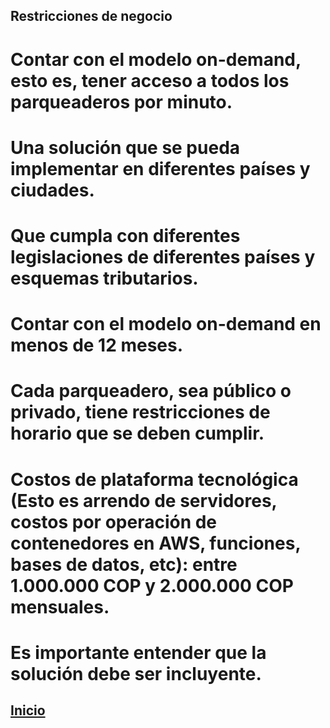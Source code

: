 ## Restricciones de negocio

# Contar con el modelo on-demand, esto es, tener acceso a todos los parqueaderos por minuto.
# Una solución que se pueda implementar en diferentes países y ciudades.
# Que cumpla con diferentes legislaciones de diferentes países y esquemas tributarios.
# Contar con el modelo on-demand en menos de 12 meses.
# Cada parqueadero, sea público o privado, tiene restricciones de horario que se deben cumplir.
# Costos de plataforma tecnológica (Esto es arrendo de servidores, costos por operación de contenedores en AWS, funciones, bases de datos, etc): entre 1.000.000 COP y 2.000.000 COP mensuales.
# Es importante entender que la solución debe ser incluyente.

## [Inicio](index.md)